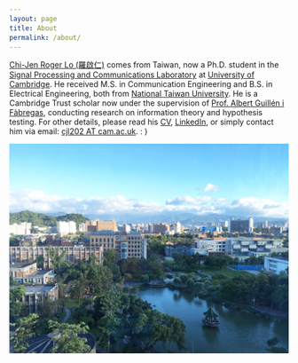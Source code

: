 ```yaml
---
layout: page
title: About
permalink: /about/
---
```


[Chi-Jen Roger Lo (羅啟仁)] comes from Taiwan, now a Ph.D. student in the [Signal Processing and Communications Laboratory] at [University of Cambridge]. He received M.S. in Communication Engineering and B.S. in Electrical Engineering, both from [National Taiwan University]. He is a Cambridge Trust scholar now under the supervision of [Prof. Albert Guillén i Fàbregas], conducting research on information theory and hypothesis testing. For other details, please read his [CV], [LinkedIn], or simply contact him via email: [cjl202 AT cam.ac.uk]. : )

<!--- Roger Chi-Jen Lo (羅啟仁) lives in Taipei, Taiwan. He is a M.S. student and President of Students Association at the [Graduate Institute of Communication Engineering, National Taiwan University]; he received B.S. from the [Department of Electrical Engineering, National Taiwan University]. He is currently under the supervision of [Prof. Hung-Yun Hsieh], conducting research on wireless communication and internet-of-things, especially on information-centric stochastic network optimization. For any other details, please survey his [CV], [LinkedIn], or contact him via email. : ) --->

![NTU](/assets/NTU.jpg)

[Chi-Jen Roger Lo (羅啟仁)]: https://rogerlo47.github.io/stickies/2022/04/14/post0.html
[Signal Processing and Communications Laboratory]: http://www.eng.cam.ac.uk/node/9
[University of Cambridge]: https://www.cam.ac.uk
[National Taiwan University]: https://www.ntu.edu.tw/english/
[Prof. Albert Guillén i Fàbregas]: http://sigproc.eng.cam.ac.uk/Main/AG495
[CV]: https://github.com/RogerLo47/rogerlo47.github.io/blob/master/assets/curriculamvitae.pdf
[LinkedIn]: https://www.linkedin.com/in/rogerlo47/
[cjl202 AT cam.ac.uk]: cjl202@cam.ac.uk

